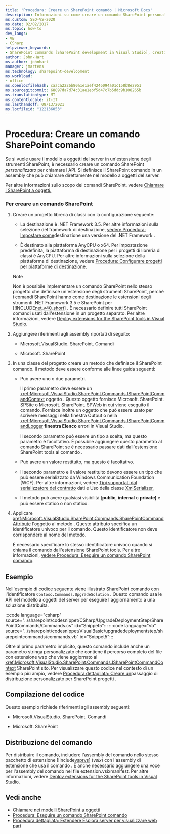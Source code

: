 ```yaml
---
title: 'Procedura: Creare un SharePoint comando | Microsoft Docs'
description: Informazioni su come creare un comando SharePoint personalizzato per chiamare l'API del modello a oggetti del server in un'estensione SharePoint strumenti.
ms.custom: SEO-VS-2020
ms.date: 02/02/2017
ms.topic: how-to
dev_langs:
- VB
- CSharp
helpviewer_keywords:
- SharePoint commands [SharePoint development in Visual Studio], creating
author: John-Hart
ms.author: johnhart
manager: jmartens
ms.technology: sharepoint-development
ms.workload:
- office
ms.openlocfilehash: caaca2226b80a1e1aef4246094a01c158b8e2951
ms.sourcegitcommit: 68897da7d74c31ae1ebf5d47c7b5ddc9b108265b
ms.translationtype: MT
ms.contentlocale: it-IT
ms.lasthandoff: 08/13/2021
ms.locfileid: "122136053"
---
```

# <a name="how-to-create-a-sharepoint-command"></a>Procedura: Creare un comando SharePoint comando
  Se si vuole usare il modello a oggetti del server in un'estensione degli strumenti SharePoint, è necessario creare un comando SharePoint *personalizzato* per chiamare l'API. Si definisce il SharePoint comando in un assembly che può chiamare direttamente nel modello a oggetti del server.

 Per altre informazioni sullo scopo dei comandi SharePoint, vedere [Chiamare i SharePoint a oggetti.](../sharepoint/calling-into-the-sharepoint-object-models.md)

### <a name="to-create-a-sharepoint-command"></a>Per creare un comando SharePoint

1. Creare un progetto libreria di classi con la configurazione seguente:

    - La destinazione è .NET Framework 3.5. Per altre informazioni sulla selezione del framework di destinazione, [vedere Procedura: Impostare come](../ide/visual-studio-multi-targeting-overview.md)destinazione una versione del .NET Framework .

    - È destinato alla piattaforma AnyCPU o x64. Per impostazione predefinita, la piattaforma di destinazione per i progetti di libreria di classi è AnyCPU. Per altre informazioni sulla selezione della piattaforma di destinazione, vedere [Procedura: Configurare progetti per piattaforme di destinazione.](../ide/how-to-configure-projects-to-target-platforms.md)

    > [!NOTE]
    > Non è possibile implementare un comando SharePoint nello stesso progetto che definisce un'estensione degli strumenti SharePoint, perché i comandi SharePoint hanno come destinazione le estensioni degli strumenti .NET Framework 3.5 e SharePoint per [!INCLUDE[net_v40_short](../sharepoint/includes/net-v40-short-md.md)] . È necessario definire tutti SharePoint comandi usati dall'estensione in un progetto separato. Per altre informazioni, vedere [Deploy extensions for the SharePoint tools in Visual Studio](../sharepoint/deploying-extensions-for-the-sharepoint-tools-in-visual-studio.md).

2. Aggiungere riferimenti agli assembly riportati di seguito:

    - Microsoft.VisualStudio. SharePoint. Comandi

    - Microsoft. SharePoint

3. In una classe del progetto creare un metodo che definisce il SharePoint comando. Il metodo deve essere conforme alle linee guida seguenti:

    - Può avere uno o due parametri.

         Il primo parametro deve essere un <xref:Microsoft.VisualStudio.SharePoint.Commands.ISharePointCommandContext> oggetto . Questo oggetto fornisce Microsoft. SharePoint. SPSite o Microsoft. SharePoint. SPWeb in cui viene eseguito il comando. Fornisce inoltre un oggetto che può essere usato per scrivere messaggi nella finestra Output o nella <xref:Microsoft.VisualStudio.SharePoint.Commands.ISharePointCommandLogger> **finestra Elenco** errori in Visual Studio. 

         Il secondo parametro può essere un tipo a scelta, ma questo parametro è facoltativo. È possibile aggiungere questo parametro al comando SharePoint se è necessario passare dati dall'estensione SharePoint tools al comando .

    - Può avere un valore restituito, ma questo è facoltativo.

    - Il secondo parametro e il valore restituito devono essere un tipo che può essere serializzato da Windows Communication Foundation (WCF). Per altre informazioni, vedere [Tipi supportati dal serializzatore del contratto](/dotnet/framework/wcf/feature-details/types-supported-by-the-data-contract-serializer) dati e Uso della classe [XmlSerializer.](/dotnet/framework/wcf/feature-details/using-the-xmlserializer-class)

    - Il metodo può avere qualsiasi visibilità (**public**, **internal** o **private)** e può essere statico o non statico.

4. Applicare <xref:Microsoft.VisualStudio.SharePoint.Commands.SharePointCommandAttribute> l'oggetto al metodo . Questo attributo specifica un identificatore univoco per il comando. Questo identificatore non deve corrispondere al nome del metodo.

     È necessario specificare lo stesso identificatore univoco quando si chiama il comando dall'estensione SharePoint tools. Per altre informazioni, [vedere Procedura: Eseguire un comando SharePoint comando](../sharepoint/how-to-execute-a-sharepoint-command.md).

## <a name="example"></a>Esempio
 Nell'esempio di codice seguente viene illustrato SharePoint comando con l'identificatore `Contoso.Commands.UpgradeSolution` . Questo comando usa le API nel modello a oggetti del server per eseguire l'aggiornamento a una soluzione distribuita.

 :::code language="csharp" source="../sharepoint/codesnippet/CSharp/UpgradeDeploymentStep/SharePointCommands/Commands.cs" id="Snippet5":::
 :::code language="vb" source="../sharepoint/codesnippet/VisualBasic/upgradedeploymentstep/sharepointcommands/commands.vb" id="Snippet5":::

 Oltre al primo parametro implicito, questo comando include anche un parametro stringa personalizzato che contiene il percorso completo del file con estensione wsp che viene aggiornato al <xref:Microsoft.VisualStudio.SharePoint.Commands.ISharePointCommandContext> SharePoint sito. Per visualizzare questo codice nel contesto di un esempio più ampio, vedere [Procedura dettagliata: Creare un](../sharepoint/walkthrough-creating-a-custom-deployment-step-for-sharepoint-projects.md)passaggio di distribuzione personalizzato per SharePoint progetti .

## <a name="compiling-the-code"></a>Compilazione del codice
 Questo esempio richiede riferimenti agli assembly seguenti:

- Microsoft.VisualStudio. SharePoint. Comandi

- Microsoft. SharePoint

## <a name="deploying-the-command"></a>Distribuzione del comando
 Per distribuire il comando, includere l'assembly del comando nello stesso pacchetto di estensione [!include[vsprvs](../sharepoint/includes/vsprvs-md.md)] (*vsix*) con l'assembly di estensione che usa il comando . È anche necessario aggiungere una voce per l'assembly del comando nel file extension.vsixmanifest. Per altre informazioni, vedere [Deploy extensions for the SharePoint tools in Visual Studio](../sharepoint/deploying-extensions-for-the-sharepoint-tools-in-visual-studio.md).

## <a name="see-also"></a>Vedi anche
- [Chiamare nei modelli SharePoint a oggetti](../sharepoint/calling-into-the-sharepoint-object-models.md)
- [Procedura: Eseguire un comando SharePoint comando](../sharepoint/how-to-execute-a-sharepoint-command.md)
- [Procedura dettagliata: Estendere Esplora server per visualizzare web part](../sharepoint/walkthrough-extending-server-explorer-to-display-web-parts.md)
